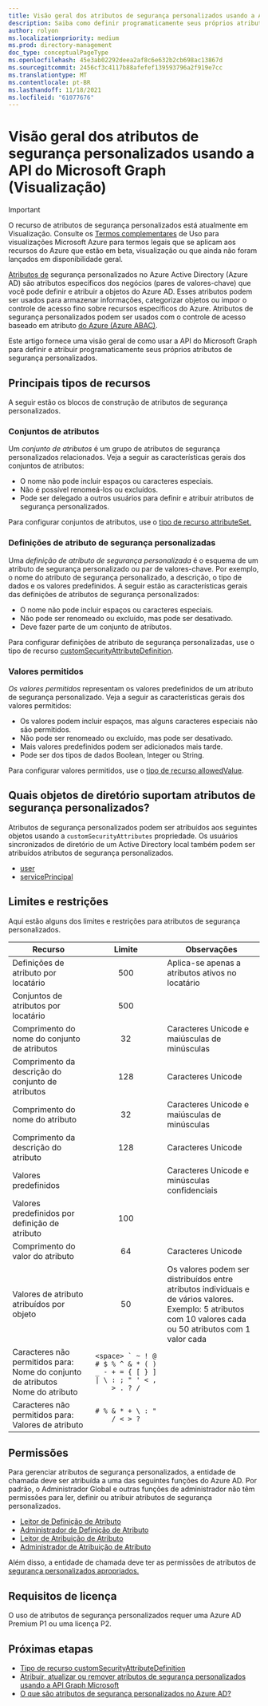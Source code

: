 ```yaml
---
title: Visão geral dos atributos de segurança personalizados usando a API do Microsoft Graph (Visualização)
description: Saiba como definir programaticamente seus próprios atributos de segurança personalizados e atribuí-los a objetos do Azure AD usando a API do Microsoft Graph.
author: rolyon
ms.localizationpriority: medium
ms.prod: directory-management
doc_type: conceptualPageType
ms.openlocfilehash: 45e3ab02292deea2af8c6e632b2cb698ac13867d
ms.sourcegitcommit: 2456cf3c4117b88afefef139593796a2f919e7cc
ms.translationtype: MT
ms.contentlocale: pt-BR
ms.lasthandoff: 11/18/2021
ms.locfileid: "61077676"
---
```

# <a name="overview-of-custom-security-attributes-using-the-microsoft-graph-api-preview"></a>Visão geral dos atributos de segurança personalizados usando a API do Microsoft Graph (Visualização)

> [!IMPORTANT]
> O recurso de atributos de segurança personalizados está atualmente em Visualização. Consulte os [Termos complementares](https://azure.microsoft.com/support/legal/preview-supplemental-terms/) de Uso para visualizações Microsoft Azure para termos legais que se aplicam aos recursos do Azure que estão em beta, visualização ou que ainda não foram lançados em disponibilidade geral.

[Atributos de](/azure/active-directory/fundamentals/custom-security-attributes-overview) segurança personalizados no Azure Active Directory (Azure AD) são atributos específicos dos negócios (pares de valores-chave) que você pode definir e atribuir a objetos do Azure AD. Esses atributos podem ser usados para armazenar informações, categorizar objetos ou impor o controle de acesso fino sobre recursos específicos do Azure. Atributos de segurança personalizados podem ser usados com o controle de acesso baseado em atributo [do Azure (Azure ABAC)](/azure/role-based-access-control/conditions-overview).

Este artigo fornece uma visão geral de como usar a API do Microsoft Graph para definir e atribuir programaticamente seus próprios atributos de segurança personalizados.

## <a name="key-resource-types"></a>Principais tipos de recursos

A seguir estão os blocos de construção de atributos de segurança personalizados.

### <a name="attribute-sets"></a>Conjuntos de atributos

Um *conjunto de atributos* é um grupo de atributos de segurança personalizados relacionados. Veja a seguir as características gerais dos conjuntos de atributos:

+ O nome não pode incluir espaços ou caracteres especiais.
+ Não é possível renomeá-los ou excluídos.
+ Pode ser delegado a outros usuários para definir e atribuir atributos de segurança personalizados.

Para configurar conjuntos de atributos, use o [tipo de recurso attributeSet.](attributeset.md)
 
### <a name="custom-security-attribute-definitions"></a>Definições de atributo de segurança personalizadas

Uma *definição de atributo de segurança personalizada* é o esquema de um atributo de segurança personalizado ou par de valores-chave. Por exemplo, o nome do atributo de segurança personalizado, a descrição, o tipo de dados e os valores predefinidos. A seguir estão as características gerais das definições de atributos de segurança personalizados:

+ O nome não pode incluir espaços ou caracteres especiais.
+ Não pode ser renomeado ou excluído, mas pode ser desativado.
+ Deve fazer parte de um conjunto de atributos.

Para configurar definições de atributo de segurança personalizadas, use o tipo de recurso [customSecurityAttributeDefinition](customsecurityattributedefinition.md).

### <a name="allowed-values"></a>Valores permitidos

*Os valores permitidos* representam os valores predefinidos de um atributo de segurança personalizado. Veja a seguir as características gerais dos valores permitidos:

+ Os valores podem incluir espaços, mas alguns caracteres especiais não são permitidos.
+ Não pode ser renomeado ou excluído, mas pode ser desativado.
+ Mais valores predefinidos podem ser adicionados mais tarde.
+ Pode ser dos tipos de dados Boolean, Integer ou String.

Para configurar valores permitidos, use o [tipo de recurso allowedValue](allowedvalue.md).

## <a name="which-directory-objects-support-custom-security-attributes"></a>Quais objetos de diretório suportam atributos de segurança personalizados?

Atributos de segurança personalizados podem ser atribuídos aos seguintes objetos usando a `customSecurityAttributes` propriedade. Os usuários sincronizados de diretório de um Active Directory local também podem ser atribuídos atributos de segurança personalizados.

+ [user](/graph/api/resources/user?view=graph-rest-beta&preserve-view=true)
+ [servicePrincipal](/graph/api/resources/serviceprincipal?view=graph-rest-beta&preserve-view=true)

## <a name="limits-and-constraints"></a>Limites e restrições

Aqui estão alguns dos limites e restrições para atributos de segurança personalizados.

| Recurso | Limite | Observações |
| --- | :---: | --- |
| Definições de atributo por locatário | 500 | Aplica-se apenas a atributos ativos no locatário |
| Conjuntos de atributos por locatário | 500 |  |
| Comprimento do nome do conjunto de atributos | 32 | Caracteres Unicode e maiúsculas de minúsculas |
| Comprimento da descrição do conjunto de atributos | 128 | Caracteres Unicode |
| Comprimento do nome do atributo | 32 | Caracteres Unicode e maiúsculas de minúsculas |
| Comprimento da descrição do atributo | 128 | Caracteres Unicode |
| Valores predefinidos |  | Caracteres Unicode e minúsculas confidenciais |
| Valores predefinidos por definição de atributo | 100 |  |
| Comprimento do valor do atributo | 64 | Caracteres Unicode |
| Valores de atributo atribuídos por objeto | 50 | Os valores podem ser distribuídos entre atributos individuais e de vários valores.<br/>Exemplo: 5 atributos com 10 valores cada ou 50 atributos com 1 valor cada |
| Caracteres não permitidos para:<br/>Nome do conjunto de atributos<br/>Nome do atributo | ``<space> ` ~ ! @ # $ % ^ & * ( ) _ - + = { [ } ] \| \ : ; " ' < , > . ? /`` |  |
| Caracteres não permitidos para:<br/>Valores de atributo | `# % & * + \ : " / < > ?` |  |

## <a name="permissions"></a>Permissões

Para gerenciar atributos de segurança personalizados, a entidade de chamada deve ser atribuída a uma das seguintes funções do Azure AD. Por padrão, o Administrador Global e outras funções de administrador não têm permissões para ler, definir ou atribuir atributos de segurança personalizados.

+ [Leitor de Definição de Atributo](/azure/active-directory/roles/permissions-reference#attribute-definition-reader)
+ [Administrador de Definição de Atributo](/azure/active-directory/roles/permissions-reference#attribute-definition-administrator)
+ [Leitor de Atribuição de Atributo](/azure/active-directory/roles/permissions-reference#attribute-assignment-reader)
+ [Administrador de Atribuição de Atributo](/azure/active-directory/roles/permissions-reference#attribute-assignment-administrator)

Além disso, a entidade de chamada deve ter as permissões de atributos de [segurança personalizados apropriados.](/graph/permissions-reference#custom-security-attributes-permissions)

## <a name="license-requirements"></a>Requisitos de licença

O uso de atributos de segurança personalizados requer uma Azure AD Premium P1 ou uma licença P2.

## <a name="next-steps"></a>Próximas etapas

+ [Tipo de recurso customSecurityAttributeDefinition](/graph/api/resources/customsecurityattributedefinition)
+ [Atribuir, atualizar ou remover atributos de segurança personalizados usando a API Graph Microsoft](/graph/custom-security-attributes-examples)
+ [O que são atributos de segurança personalizados no Azure AD?](/azure/active-directory/fundamentals/custom-security-attributes-overview)

